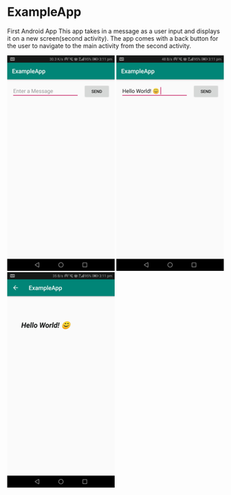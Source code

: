 # ExampleApp
First Android App
This app takes in a message as a user input and displays it on a new screen(second activity).
The app comes with a back button for the user to navigate to the main activity from the second activity.
<html>
  <body>
    <p><img src="images/ss_1.jpg" height=500>
      <img src="images/ss_2.jpg" height=500>
      <img src="images/ss_3.jpg" height=500></p>
  </body>
</html>
  
